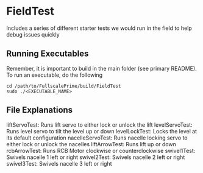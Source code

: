 # FieldTest
Includes a series of different starter tests we would run in the field to help debug issues quickly

## Running Executables
Remember, it is important to build in the main folder (see primary README). To run an executable, do the following
```
cd /path/to/FullscalePrime/build/FieldTest
sudo ./<EXECUTABLE_NAME>
```

## File Explanations
liftServoTest: Runs lift servo to either lock or unlock the lift
levelServoTest: Runs level servo to tilt the level up or down
levelLockTest: Locks the level at its default configuration
nacelleServoTest: Runs nacelle locking servo to either lock or unlock the nacelles
liftArrowTest: Runs lift up or down
rcbArrowTest: Runs RCB Motor clockwise or counterclockwise
swivel1Test: Swivels nacelle 1 left or right
swivel2Test: Swivels nacelle 2 left or right
swivel3Test: Swivels nacelle 3 left or right
